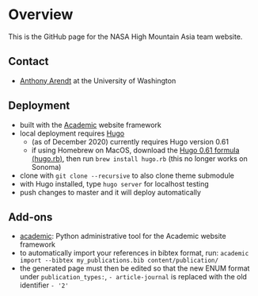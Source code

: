 # Overview

This is the GitHub page for the NASA High Mountain Asia team website.

## Contact

* [Anthony Arendt](mailto:arendta@uw.edu) at the University of Washington

## Deployment

* built with the [Academic](https://sourcethemes.com/academic/) website framework
* local deployment requires [Hugo](https://gohugo.io/getting-started/installing/)
  * (as of December 2020) currently requires Hugo version 0.61
  * if using Homebrew on MacOS, download the [Hugo 0.61 formula (hugo.rb)](https://raw.githubusercontent.com/Homebrew/homebrew-core/79894aee20a146d6cf7db7b4a362e7d491f499a1/Formula/hugo.rb), then run ```brew install hugo.rb``` (this no longer works on Sonoma)
* clone with ```git clone --recursive``` to also clone theme submodule
* with Hugo installed, type ```hugo server``` for localhost testing
* push changes to master and it will deploy automatically


## Add-ons

* [academic](https://pypi.org/project/academic/): Python administrative tool for the Academic website framework
* to automatically import your references in bibtex format, run: ```academic import --bibtex my_publications.bib content/publication/```
* the generated page must then be edited so that the new ENUM format under ```publication_types:```,  ```- article-journal``` is replaced with the old identifier ```- '2'```

